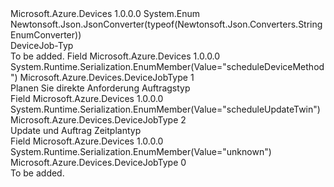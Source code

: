 <Type Name="DeviceJobType" FullName="Microsoft.Azure.Devices.DeviceJobType">
  <TypeSignature Language="C#" Value="public enum DeviceJobType" />
  <TypeSignature Language="ILAsm" Value=".class public auto ansi sealed DeviceJobType extends System.Enum" />
  <TypeSignature Language="DocId" Value="T:Microsoft.Azure.Devices.DeviceJobType" />
  <TypeSignature Language="VB.NET" Value="Public Enum DeviceJobType" />
  <TypeSignature Language="F#" Value="type DeviceJobType = " />
  <AssemblyInfo>
    <AssemblyName>Microsoft.Azure.Devices</AssemblyName>
    <AssemblyVersion>1.0.0.0</AssemblyVersion>
  </AssemblyInfo>
  <Base>
    <BaseTypeName>System.Enum</BaseTypeName>
  </Base>
  <Attributes>
    <Attribute>
      <AttributeName>Newtonsoft.Json.JsonConverter(typeof(Newtonsoft.Json.Converters.StringEnumConverter))</AttributeName>
    </Attribute>
  </Attributes>
  <Docs>
    <summary>
            DeviceJob-Typ
            </summary>
    <remarks>To be added.</remarks>
  </Docs>
  <Members>
    <Member MemberName="ScheduleDeviceMethod">
      <MemberSignature Language="C#" Value="ScheduleDeviceMethod" />
      <MemberSignature Language="ILAsm" Value=".field public static literal valuetype Microsoft.Azure.Devices.DeviceJobType ScheduleDeviceMethod = int32(1)" />
      <MemberSignature Language="DocId" Value="F:Microsoft.Azure.Devices.DeviceJobType.ScheduleDeviceMethod" />
      <MemberSignature Language="VB.NET" Value="ScheduleDeviceMethod" />
      <MemberSignature Language="F#" Value="ScheduleDeviceMethod = 1" Usage="Microsoft.Azure.Devices.DeviceJobType.ScheduleDeviceMethod" />
      <MemberType>Field</MemberType>
      <AssemblyInfo>
        <AssemblyName>Microsoft.Azure.Devices</AssemblyName>
        <AssemblyVersion>1.0.0.0</AssemblyVersion>
      </AssemblyInfo>
      <Attributes>
        <Attribute>
          <AttributeName>System.Runtime.Serialization.EnumMember(Value="scheduleDeviceMethod")</AttributeName>
        </Attribute>
      </Attributes>
      <ReturnValue>
        <ReturnType>Microsoft.Azure.Devices.DeviceJobType</ReturnType>
      </ReturnValue>
      <MemberValue>1</MemberValue>
      <Docs>
        <summary>
            Planen Sie direkte Anforderung Auftragstyp
            </summary>
      </Docs>
    </Member>
    <Member MemberName="ScheduleUpdateTwin">
      <MemberSignature Language="C#" Value="ScheduleUpdateTwin" />
      <MemberSignature Language="ILAsm" Value=".field public static literal valuetype Microsoft.Azure.Devices.DeviceJobType ScheduleUpdateTwin = int32(2)" />
      <MemberSignature Language="DocId" Value="F:Microsoft.Azure.Devices.DeviceJobType.ScheduleUpdateTwin" />
      <MemberSignature Language="VB.NET" Value="ScheduleUpdateTwin" />
      <MemberSignature Language="F#" Value="ScheduleUpdateTwin = 2" Usage="Microsoft.Azure.Devices.DeviceJobType.ScheduleUpdateTwin" />
      <MemberType>Field</MemberType>
      <AssemblyInfo>
        <AssemblyName>Microsoft.Azure.Devices</AssemblyName>
        <AssemblyVersion>1.0.0.0</AssemblyVersion>
      </AssemblyInfo>
      <Attributes>
        <Attribute>
          <AttributeName>System.Runtime.Serialization.EnumMember(Value="scheduleUpdateTwin")</AttributeName>
        </Attribute>
      </Attributes>
      <ReturnValue>
        <ReturnType>Microsoft.Azure.Devices.DeviceJobType</ReturnType>
      </ReturnValue>
      <MemberValue>2</MemberValue>
      <Docs>
        <summary>
            Update und Auftrag Zeitplantyp
            </summary>
      </Docs>
    </Member>
    <Member MemberName="Unknown">
      <MemberSignature Language="C#" Value="Unknown" />
      <MemberSignature Language="ILAsm" Value=".field public static literal valuetype Microsoft.Azure.Devices.DeviceJobType Unknown = int32(0)" />
      <MemberSignature Language="DocId" Value="F:Microsoft.Azure.Devices.DeviceJobType.Unknown" />
      <MemberSignature Language="VB.NET" Value="Unknown" />
      <MemberSignature Language="F#" Value="Unknown = 0" Usage="Microsoft.Azure.Devices.DeviceJobType.Unknown" />
      <MemberType>Field</MemberType>
      <AssemblyInfo>
        <AssemblyName>Microsoft.Azure.Devices</AssemblyName>
        <AssemblyVersion>1.0.0.0</AssemblyVersion>
      </AssemblyInfo>
      <Attributes>
        <Attribute>
          <AttributeName>System.Runtime.Serialization.EnumMember(Value="unknown")</AttributeName>
        </Attribute>
      </Attributes>
      <ReturnValue>
        <ReturnType>Microsoft.Azure.Devices.DeviceJobType</ReturnType>
      </ReturnValue>
      <MemberValue>0</MemberValue>
      <Docs>
        <summary>To be added.</summary>
      </Docs>
    </Member>
  </Members>
</Type>
